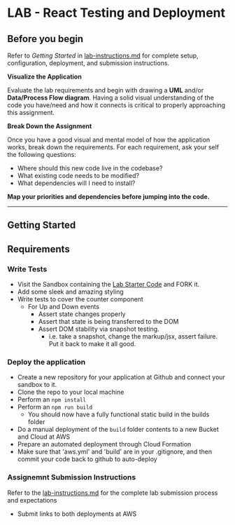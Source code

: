 # LAB - React Testing and Deployment

## Before you begin
Refer to *Getting Started*  in [lab-instructions.md](../../../reference/submission-instructions/labs.md) for complete setup, configuration, deployment, and submission instructions.

**Visualize the Application**

Evaluate the lab requirements and begin with drawing a **UML** and/or **Data/Process Flow diagram**.  Having a solid visual understanding of the code you have/need and how it connects is critical to properly approaching this assignment.

**Break Down the Assignment**

Once you have a good visual and mental model of how the application works, break down the requirements. For each requirement, ask your self the following questions:

* Where should this new code live in the codebase?
* What existing code needs to be modified?
* What dependencies will I need to install?

**Map your priorities and dependencies before jumping into the code.**

---

## Getting Started

## Requirements

### Write Tests
* Visit the Sandbox containing the [Lab Starter Code](https://codesandbox.io/s/2471rk2wzr) and FORK it.
* Add some sleek and amazing styling
* Write tests to cover the counter component
  * For Up and Down events
    * Assert state changes properly
    * Assert that state is being transferred to the DOM
    * Assert DOM stability via snapshot testing.
      * i.e. take a snapshot, change the markup/jsx, assert failure.  Put it back to make it all good.

### Deploy the application
* Create a new repository for your application at Github and connect your sandbox to it.
* Clone the repo to your local machine
* Perform an `npm install`
* Perform an `npm run build`
  * You should now have a fully functional static build in the builds folder
* Do a manual deployment of the `build` folder contents to a new Bucket and Cloud at AWS
* Prepare an automated deployment through Cloud Formation
* Make sure that 'aws.yml' and 'build' are in your .gitignore, and then commit your code back to github to auto-deploy

### Assignemnt Submission Instructions
Refer to the [lab-instructions.md](../../../reference/submission-instructions/labs.md) for the complete lab submission process and expectations
* Submit links to both deployments at AWS
